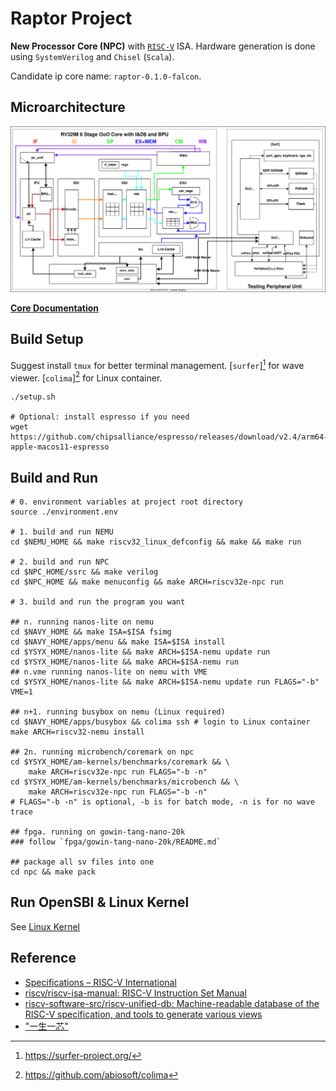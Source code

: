 # Raptor Project

**New Processor Core (NPC)** with [`RISC-V`][RISC-V] ISA. Hardware generation is done using `SystemVerilog` and `Chisel` (`Scala`).

Candidate ip core name: `raptor-0.1.0-falcon`.

[RISC-V]: https://riscv.org/

## Microarchitecture

![](./docs/assets/npc-rv32im-o3-pipeline.svg)

**[Core Documentation](./docs/README.md)**

## Build Setup

Suggest install `tmux` for better terminal management. [`surfer`][^surfer] for wave viewer. [`colima`][^colima] for Linux container.

[^surfer]: https://surfer-project.org/
[^colima]: https://github.com/abiosoft/colima

```shell
./setup.sh

# Optional: install espresso if you need
wget https://github.com/chipsalliance/espresso/releases/download/v2.4/arm64-apple-macos11-espresso
```

## Build and Run

```shell
# 0. environment variables at project root directory
source ./environment.env

# 1. build and run NEMU
cd $NEMU_HOME && make riscv32_linux_defconfig && make && make run

# 2. build and run NPC
cd $NPC_HOME/ssrc && make verilog
cd $NPC_HOME && make menuconfig && make ARCH=riscv32e-npc run

# 3. build and run the program you want

## n. running nanos-lite on nemu
cd $NAVY_HOME && make ISA=$ISA fsimg
cd $NAVY_HOME/apps/menu && make ISA=$ISA install
cd $YSYX_HOME/nanos-lite && make ARCH=$ISA-nemu update run
cd $YSYX_HOME/nanos-lite && make ARCH=$ISA-nemu run
## n.vme running nanos-lite on nemu with VME
cd $YSYX_HOME/nanos-lite && make ARCH=$ISA-nemu update run FLAGS="-b" VME=1

## n+1. running busybox on nemu (Linux required)
cd $NAVY_HOME/apps/busybox && colima ssh # login to Linux container
make ARCH=riscv32-nemu install

## 2n. running microbench/coremark on npc
cd $YSYX_HOME/am-kernels/benchmarks/coremark && \
    make ARCH=riscv32e-npc run FLAGS="-b -n"
cd $YSYX_HOME/am-kernels/benchmarks/microbench && \
    make ARCH=riscv32e-npc run FLAGS="-b -n"
# FLAGS="-b -n" is optional, -b is for batch mode, -n is for no wave trace

## fpga. running on gowin-tang-nano-20k
### follow `fpga/gowin-tang-nano-20k/README.md`

## package all sv files into one
cd npc && make pack
```

## Run OpenSBI & Linux Kernel

See [Linux Kernel](./docs/linux_kernel.md)

## Reference

- [Specifications – RISC-V International](https://riscv.org/technical/specifications/)
- [riscv/riscv-isa-manual: RISC-V Instruction Set Manual](https://github.com/riscv/riscv-isa-manual)
- [riscv-software-src/riscv-unified-db: Machine-readable database of the RISC-V specification, and tools to generate various views](https://github.com/riscv-software-src/riscv-unified-db)
- ["一生一芯"](https://ysyx.oscc.cc/)
